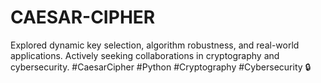 # CAESAR-CIPHER
 Explored dynamic key selection, algorithm robustness, and real-world applications. Actively seeking collaborations in cryptography and cybersecurity. #CaesarCipher #Python #Cryptography #Cybersecurity 🔒
